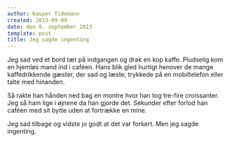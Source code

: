```yaml
---
author: Kasper Tidemann
created: 2013-09-09
date: den 9. september 2013
template: post
title: Jeg sagde ingenting
---
```


Jeg sad ved et bord tæt på indgangen og drak en kop kaffe. Pludselig kom en hjemløs mand ind i caféen. Hans blik gled hurtigt henover de mange kaffedrikkende gæster, der sad og læste, trykkede på en mobiltelefon eller talte med hinanden.

Så rakte han hånden ned bag en montre hvor han tog tre-fire croissanter. Jeg så ham lige i øjnene da han gjorde det. Sekunder efter forlod han caféen med sit bytte uden at fortrække en mine.

Jeg sad tilbage og vidste jo godt at det var forkert. Men jeg sagde ingenting.